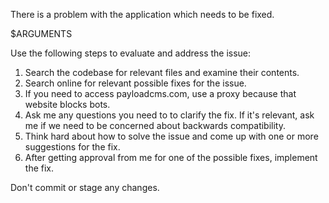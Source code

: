There is a problem with the application which needs to be fixed.

$ARGUMENTS

Use the following steps to evaluate and address the issue:
1. Search the codebase for relevant files and examine their contents.
2. Search online for relevant possible fixes for the issue.
3. If you need to access payloadcms.com, use a proxy because that website blocks bots.
4. Ask me any questions you need to to clarify the fix. If it's relevant, ask me if we need to be concerned about backwards compatibility.
5. Think hard about how to solve the issue and come up with one or more suggestions for the fix.
6. After getting approval from me for one of the possible fixes, implement the fix.

Don't commit or stage any changes.
